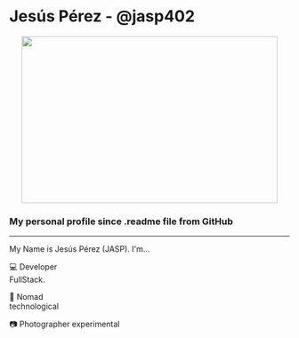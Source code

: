 # Jesús Pérez - @jasp402

<p align="center">
  <img width="460" height="300" src="https://user-images.githubusercontent.com/8978470/83353031-4fff6600-a315-11ea-9897-0647b33865e4.png">
</p> 

### My personal profile since .readme file from GitHub
---

My Name is Jesús Pérez (JASP).  I'm...

:computer: Developer <br>
   FullStack.
   
 :rocket: Nomad <br>
 technological
 
 :camera: Photographer
 experimental
 
   
